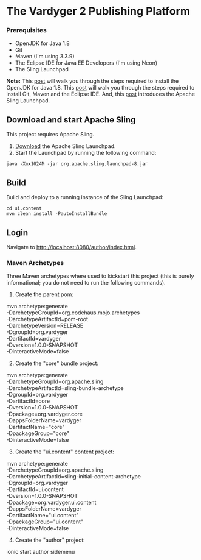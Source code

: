 # The Vardyger 2 Publishing Platform

### Prerequisites
* OpenJDK for Java 1.8
* Git
* Maven (I'm using 3.3.9)
* The Eclipse IDE for Java EE Developers (I'm using Neon)
* The Sling Launchpad

**Note:** This [post](http://robferguson.org/2017/03/23/getting-started-with-apache-sling/) will walk you through the steps required to install the OpenJDK for Java 1.8. This [post](http://robferguson.org/2016/03/29/how-to-install-git-maven-and-eclipse-on-elementary-os/) will walk you through the steps required to install Git, Maven and the Eclipse IDE. And, this [post](http://robferguson.org/2017/03/23/getting-started-with-apache-sling/) introduces the Apache Sling Launchpad.

## Download and start Apache Sling

This project requires Apache Sling.

1. [Download](http://sling.apache.org/downloads.cgi) the Apache Sling Launchpad.
2. Start the Launchpad by running the following command:

```
java -Xmx1024M -jar org.apache.sling.launchpad-8.jar
```

## Build

Build and deploy to a running instance of the Sling Launchpad:

    cd ui.content
    mvn clean install -PautoInstallBundle

## Login

Navigate to [http://localhost:8080/author/index.html](http://localhost:8080/author/index.html).

### Maven Archetypes

Three Maven archetypes where used to kickstart this project (this is purely informational; you do not need to run the following commands).

1. Create the parent pom:

mvn archetype:generate \
    -DarchetypeGroupId=org.codehaus.mojo.archetypes \
    -DarchetypeArtifactId=pom-root \
    -DarchetypeVersion=RELEASE \
    -DgroupId=org.vardyger \
    -DartifactId=vardyger \
    -Dversion=1.0.0-SNAPSHOT \
    -DinteractiveMode=false
    
2. Create the "core" bundle project:

mvn archetype:generate \
    -DarchetypeGroupId=org.apache.sling \
    -DarchetypeArtifactId=sling-bundle-archetype \
    -DgroupId=org.vardyger \
    -DartifactId=core \
    -Dversion=1.0.0-SNAPSHOT \
    -Dpackage=org.vardyger.core \
    -DappsFolderName=vardyger \
    -DartifactName="core" \
    -DpackageGroup="core" \
    -DinteractiveMode=false  
    
3. Create the "ui.content" content project:

mvn archetype:generate \
    -DarchetypeGroupId=org.apache.sling \
    -DarchetypeArtifactId=sling-initial-content-archetype \
    -DgroupId=org.vardyger \
    -DartifactId=ui.content \
    -Dversion=1.0.0-SNAPSHOT \
    -Dpackage=org.vardyger.ui.content \
    -DappsFolderName=vardyger \
    -DartifactName="ui.content" \
    -DpackageGroup="ui.content" \
    -DinteractiveMode=false  
  
4. Create the "author" project: 
  
ionic start author sidemenu
   